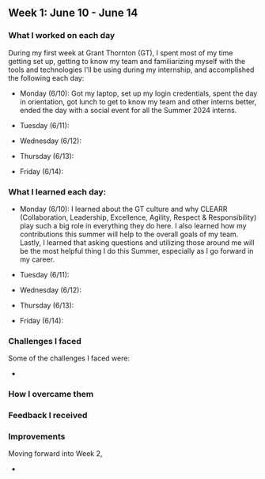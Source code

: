 ## Week 1: June 10 - June 14

### What I worked on each day

During my first week at Grant Thornton (GT), I spent most of my time getting set up, getting to know my team and familiarizing myself with the tools and technologies I'll be using during my internship, and accomplished the following each day:

- Monday (6/10): Got my laptop, set up my login credentials, spent the day in orientation, got lunch to get to know my team and other interns better, ended the day with a social event for all the Summer 2024 interns.

- Tuesday (6/11):


- Wednesday (6/12):


- Thursday (6/13):


- Friday (6/14):

### What I learned each day:

- Monday (6/10): I learned about the GT culture and why CLEARR (Collaboration, Leadership, Excellence, Agility, Respect & Responsibility) play such a big role in everything they do here. I also learned how my contributions this summer will help to the overall goals of my team. Lastly, I learned that asking questions and utilizing those around me will be the most helpful thing I do this Summer, especially as I go forward in my career.

- Tuesday (6/11):


- Wednesday (6/12):


- Thursday (6/13):


- Friday (6/14):


### Challenges I faced

Some of the challenges I faced were:

-

### How I overcame them


### Feedback I received


### Improvements

Moving forward into Week 2,

- 
